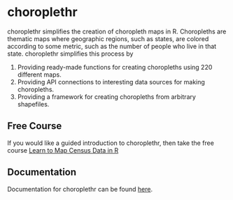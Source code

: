 # choroplethr

choroplethr simplifies the creation of choropleth maps in R. Choropleths are thematic maps where geographic regions, such as states, are colored according to some metric, such as the number of people who live in that state.  choroplethr simplifies this process by
    
1. Providing ready-made functions for creating choropleths using 220 different maps.
2. Providing API connections to interesting data sources for making choropleths.
3. Providing a framework for creating choropleths from arbitrary shapefiles.

## Free Course

If you would like a guided introduction to choroplethr, then take the free course [Learn to Map Census Data in R](www.CensusMappingCourse.com)

## Documentation

Documentation for choroplethr can be found [here](www.Choroplethr.com).
